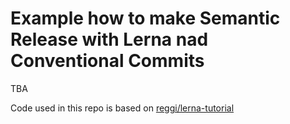 # Example how to make Semantic Release with Lerna nad Conventional Commits

TBA

Code used in this repo is based on [reggi/lerna-tutorial](https://github.com/reggi/lerna-tutorial)
